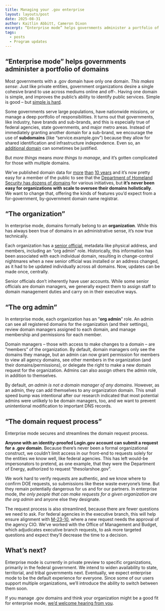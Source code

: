 ```yaml
---
title: Managing your .gov enterprise
layout: layouts/post
date: 2025-08-31
author: Kaitlin Abbitt, Cameron Dixon
excerpt: “Enterprise mode” helps governments administer a portfolio of domains.
tags:
  - posts
  - Program updates
---
```

## “Enterprise mode” helps governments administer a portfolio of domains

Most governments with a .gov domain have only one domain. *This makes sense*: Just like private entities, government organizations desire a single cohesive brand to use across mediums online and off-. Having one domain is simple, and improves the public’s ability to identify public services. Simple is good – but [simple is hard](https://www.rfc-editor.org/rfc/rfc1925.html#:~:text=It%20is%20more%20complicated%20than%20you%20think).

Some governments serve large populations, have nationwide missions, or manage a deep portfolio of responsibilities. It turns out that governments, like industry, have brands and sub-brands, and this is especially true of federal agencies, state governments, and major metro areas. Instead of immediately granting another domain for a sub-brand, we encourage the use of **subdomains** (like “service.example.gov”) because they allow for shared identification and infrastructure independence. Even so, an [additional domain](https://get.gov/domains/before/#one-domain-per-service) can sometimes be justified.

But *more things* means *more things to manage*, and it’s gotten complicated for those with multiple domains.

We’ve published domain data for [more](https://github.com/cisagov/dotgov-data/commits/main/current-full.csv) [than](https://github.com/cisagov/dotgov-data/commits/67f7f981e09d9518c653cb527607031d37ae0f66/dotgov-domains/current-full.csv) [10 years](https://github.com/GSA/data/commits/master/dotgov-domains?after=5f2cd6c2adbede6032fb46d19ec0437c0f5758e7+104) and it’s now pretty easy for a member of the public to see that the [Department of Homeland Security has dozens of domains](https://flatgithub.com/cisagov/dotgov-data/blob/main/current-full.csv?filename=current-full.csv&filters=Agency%3Ddepartment%2520of%2520homeland%2520security) for various initiatives, but **it’s never been easy for organizations with scale to oversee their domains holistically**. We want to change that, offering the kinds of features you’d expect from a for-government, by-government domain name registrar.

## “The organization”

In enterprise mode, domains formally belong to an **organization**. While this has always been true of domains in an administrative sense, it’s now true technically. 

Each organization has a [senior official](https://get.gov/domains/eligibility/#you-must-have-approval-from-a-senior-official-within-your-organization), metadata like physical address, and members, including an “org admin” role. Historically, this information has been associated with each individual domain, resulting in change-control nightmares when a new senior official was installed or an address changed, as it had to be updated individually across all domains. Now, updates can be made once, centrally.

Senior officials don’t inherently have user accounts. While some senior officials are domain managers, we generally expect them to assign staff to domain management duties and carry on in their executive ways.

## “The org admin”

In enterprise mode, each organization has an “**org admin**” role. An admin can see all registered domains for the organization (and their settings), review domain managers assigned to each domain, and manage membership and permissions for each member. 

Domain managers – those with access to make changes to a domain – are “members” of the organization. By default, domain managers only see the domains they manage, but an admin can now grant permission for members to view all agency domains, see other members in the organization (and their domains/permissions), or delegate the right to make a new domain request for the organization. Admins can also assign others the admin role, in addition to themselves.

By default, *an admin is not a domain manager of any domains*. However, as an admin, they can add themselves to any organization domain. This small speed bump was intentional after our research indicated that most potential admins were unlikely to be domain managers, too, and we want to prevent unintentional modification to important DNS records.

## “The domain request process”

Enterprise mode secures and streamlines the domain request process.

**Anyone with an identity-proofed Login.gov account can submit a request for a .gov domain**. Because there’s never been a formal organizational construct, we couldn’t limit access in our front-end to requests solely for the entities we know well, like federal agencies. This has left would-be impersonators to pretend, as one example, that they were the Department of Energy, authorized to request “thesolarshoe.gov”. 

We work hard to verify requests are authentic, and we know where to confirm DOE requests, so submissions like these waste everyone’s time. But they remain potentially dangerous for us and for our partners. In enterprise mode, *the only people that can make requests for a given organization are the org admin* and anyone else they designate. 

The request process is also streamlined, because there are fewer questions we need to ask. For federal agencies in the executive branch, this will help ensure alignment with [M-23-10](https://www.whitehouse.gov/wp-content/uploads/2023/02/M-23-10-DOTGOV-Act-Guidance.pdf), where a new request needs the approval of the agency CIO. We’ve worked with the Office of Management and Budget, which adjudicates executive branch requests, to ask more targeted questions and expect they’ll decrease the time to a decision.

## What’s next?

Enterprise mode is currently in private preview to specific organizations, primarily in the federal government. We intend to widen availability to state, territorial, and tribal governments next. Eventually, we expect enterprise mode to be the default experience for everyone. Since some of our users support multiple organizations, we’ll introduce the ability to switch between them soon.

If you manage .gov domains and think your organization might be a good fit for enterprise mode, [we’d welcome hearing from you](https://get.gov/contact/).
